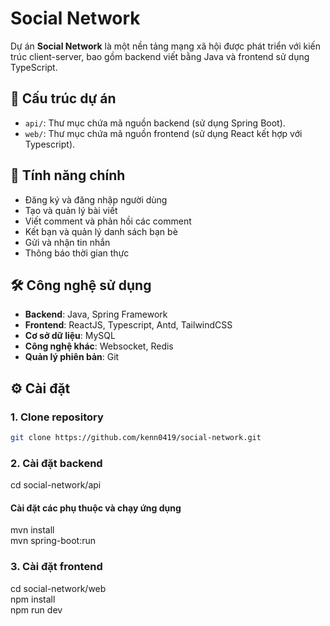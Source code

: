 # Social Network

Dự án **Social Network** là một nền tảng mạng xã hội được phát triển với kiến trúc client-server, bao gồm backend viết bằng Java và frontend sử dụng TypeScript.

## 📁 Cấu trúc dự án

- `api/`: Thư mục chứa mã nguồn backend (sử dụng Spring Boot).
- `web/`: Thư mục chứa mã nguồn frontend (sử dụng React kết hợp với Typescript).

## 🚀 Tính năng chính

- Đăng ký và đăng nhập người dùng
- Tạo và quản lý bài viết
- Viết comment và phản hồi các comment
- Kết bạn và quản lý danh sách bạn bè
- Gửi và nhận tin nhắn
- Thông báo thời gian thực

## 🛠️ Công nghệ sử dụng

- **Backend**: Java, Spring Framework
- **Frontend**: ReactJS, Typescript, Antd, TailwindCSS
- **Cơ sở dữ liệu**: MySQL
- **Công nghệ khác**: Websocket, Redis
- **Quản lý phiên bản**: Git

## ⚙️ Cài đặt

### 1. Clone repository

```bash
git clone https://github.com/kenn0419/social-network.git
```

### 2. Cài đặt backend
cd social-network/api
#### Cài đặt các phụ thuộc và chạy ứng dụng
mvn install  
mvn spring-boot:run

### 3. Cài đặt frontend
cd social-network/web  
npm install  
npm run dev
